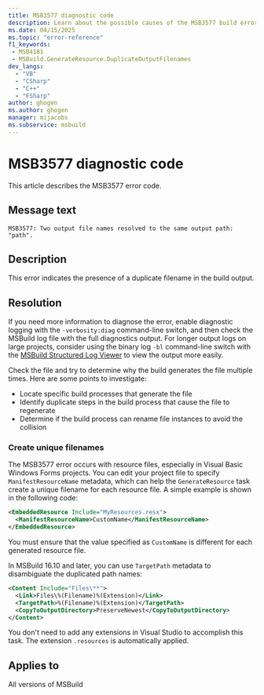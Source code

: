 ```yaml
---
title: MSB3577 diagnostic code
description: Learn about the possible causes of the MSB3577 build error and get troubleshooting tips.
ms.date: 04/15/2025
ms.topic: "error-reference"
f1_keywords:
 - MSB4181
 - MSBuild.GenerateResource.DuplicateOutputFilenames
dev_langs:
  - "VB"
  - "CSharp"
  - "C++"
  - "FSharp"
author: ghogen
ms.author: ghogen
manager: mijacobs
ms.subservice: msbuild
---
```

# MSB3577 diagnostic code

<!-- :::ErrorDefinitionDescription::: -->
<!-- :::editable-content name="introDescription"::: -->
This article describes the MSB3577 error code.
<!-- :::editable-content-end::: -->

## Message text

`MSB3577: Two output file names resolved to the same output path: "path".`

<!-- :::editable-content name="postOutputDescription"::: -->
## Description

This error indicates the presence of a duplicate filename in the build output.

## Resolution

If you need more information to diagnose the error, enable diagnostic logging with the `-verbosity:diag` command-line switch, and then check the MSBuild log file with the full diagnostics output. For longer output logs on large projects, consider using the binary log `-bl` command-line switch with the [MSBuild Structured Log Viewer](https://msbuildlog.com/) to view the output more easily.

Check the file and try to determine why the build generates the file multiple times. Here are some points to investigate:

- Locate specific build processes that generate the file
- Identify duplicate steps in the build process that cause the file to regenerate
- Determine if the build process can rename file instances to avoid the collision

### Create unique filenames

The MSB3577 error occurs with resource files, especially in Visual Basic Windows Forms projects. You can edit your project file to specify `ManifestResourceName` metadata, which can help the `GenerateResource` task create a unique filename for each resource file. A simple example is shown in the following code:

```xml
<EmbeddedResource Include="MyResources.resx">
  <ManifestResourceName>CustomName</ManifestResourceName>
</EmbeddedResource>
```

You must ensure that the value specified as `CustomName` is different for each generated resource file.

In MSBuild 16.10 and later, you can use `TargetPath` metadata to disambiguate the duplicated path names:

```xml
<Content Include="Files\**">
  <Link>Files\%(Filename)%(Extension)</Link>
  <TargetPath>%(Filename)%(Extension)</TargetPath>
  <CopyToOutputDirectory>PreserveNewest</CopyToOutputDirectory>
</Content>
```

You don't need to add any extensions in Visual Studio to accomplish this task. The extension `.resources` is automatically applied.
<!-- :::editable-content-end::: -->
<!-- :::ErrorDefinitionDescription-end::: -->

## Applies to

All versions of MSBuild
